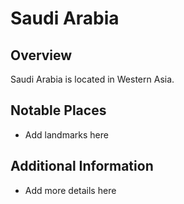 # Saudi Arabia
## Overview
Saudi Arabia is located in Western Asia.

## Notable Places
- Add landmarks here

## Additional Information
- Add more details here
